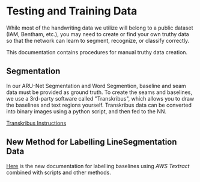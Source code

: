 # Testing and Training Data
While most of the handwriting data we utilize will belong to a public dataset (IAM, Bentham, etc.), you may need to create or find your own truthy data so that the network can learn to segment, recognize, or classify correctly.

This documentation contains procedures for manual truthy data creation.

## Segmentation
In our ARU-Net Segmentation and Word Segmention, baseline and seam data must be provided as ground truth. To create the seams and baselines, we use a 3rd-party software called "Transkribus", which allows you to draw the baselines and text regions yourself. Transkribus data can be converted into binary images using a python script, and then fed to the NN.

[Transkribus Instructions](https://docs.google.com/document/d/1MImHRAeJ60WogIQCYJhTUdV2klgECAl53IoMJSruy5I/edit?usp=sharing) 

## New Method for Labelling LineSegmentation Data
[Here](NewData.md) is the new documentation for labelling baselines using *AWS Textract* combined with scripts and other methods.
